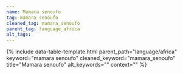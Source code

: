 ```yaml
---
name: Mamara senoufo
tag: mamara senoufo
cleaned_tag: mamara_senoufo
parent_tag: language_africa
alt_tags: 
---
```


{% include data-table-template.html 
  parent_path="language/africa" 
  keyword="mamara senoufo" 
  cleaned_keyword="mamara_senoufo" 
  title="Mamara senoufo"
  alt_keywords=""
  context=""
%}

